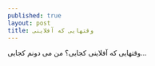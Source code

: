 ```yaml
---
published: true
layout: post
title: وقتهایی که آفلاینی
---
```

وقتهایی که آفلاینی کجایی؟ من می دونم کجایی...
